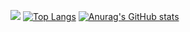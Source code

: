 ![](https://komarev.com/ghpvc/?username=zyqunix)
[![Top Langs](https://github-readme-stats.vercel.app/api/top-langs/?username=zyqunix&layout=compact)](https://github.com/zyqunix/zyqunix)
[![Anurag's GitHub stats](https://github-readme-stats.vercel.app/api?username=zyqunix)](https://github.com/anuraghazra/github-readme-stats)
